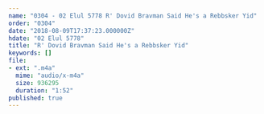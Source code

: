 ```yaml
---
name: "0304 - 02 Elul 5778 R' Dovid Bravman Said He's a Rebbsker Yid"
order: "0304"
date: "2018-08-09T17:37:23.000000Z"
hdate: "02 Elul 5778"
title: "R' Dovid Bravman Said He's a Rebbsker Yid"
keywords: []
file:
- ext: ".m4a"
  mime: "audio/x-m4a"
  size: 936295
  duration: "1:52"
published: true
---
```

